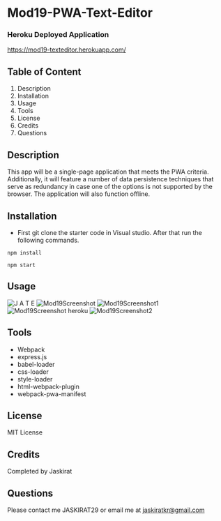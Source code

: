 # Mod19-PWA-Text-Editor

### Heroku Deployed Application
https://mod19-texteditor.herokuapp.com/
## Table of Content
1. Description
2. Installation
3. Usage
4. Tools
5. License
6. Credits
7. Questions

## Description
This app will be a single-page application that meets the PWA criteria. Additionally, it will feature a number of data persistence techniques that serve as redundancy in case one of the options is not supported by the browser. The application will also function offline.

## Installation
- First git clone the starter code in Visual studio. After that run the following commands.
```
npm install
```
```
npm start
```
## Usage
![J A T E](https://user-images.githubusercontent.com/114631240/223291672-692bb144-c84e-4a6e-a224-b20fb9278c69.gif)
![Mod19Screenshot](https://user-images.githubusercontent.com/114631240/223292261-8258d2b6-2279-4339-aa25-a4e1711c3e07.png)
![Mod19Screenshot1](https://user-images.githubusercontent.com/114631240/223292291-4cb3f480-aa04-4157-904f-19d7e10868aa.png)
![Mod19Screenshot heroku](https://user-images.githubusercontent.com/114631240/223292317-e12a5167-a600-45cb-9bbf-58e97067f4b7.png)
![Mod19Screenshot2](https://user-images.githubusercontent.com/114631240/223292338-793bce00-24bd-4e9a-8c1e-792ec67ea437.png)


## Tools
- Webpack
- express.js
- babel-loader
- css-loader
- style-loader
- html-webpack-plugin 
- webpack-pwa-manifest

## License
MIT License
## Credits
Completed by Jaskirat
## Questions
Please contact me JASKIRAT29 or email me at jaskiratkr@gmail.com
